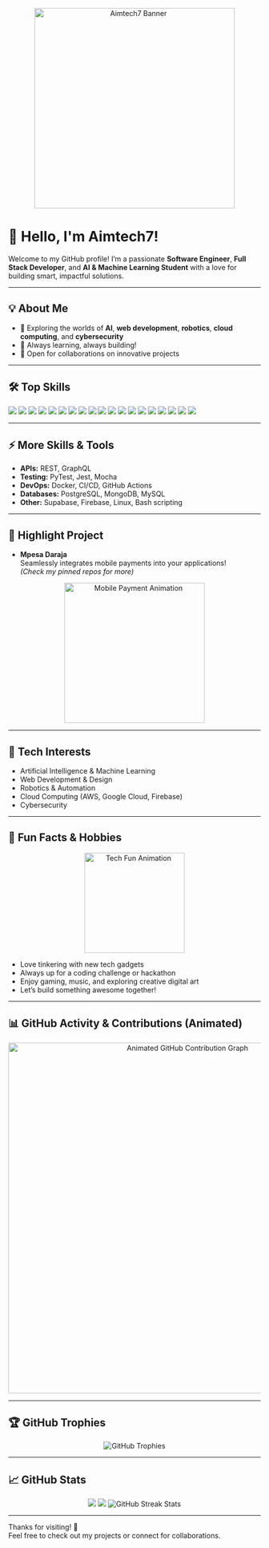 <p align="center">
  <img src="https://github.com/Aimtech7/Aimtech7/raw/main/aimtech-banner.png" alt="Aimtech7 Banner" width="400"/>
</p>

# 👋 Hello, I'm Aimtech7!

Welcome to my GitHub profile! I’m a passionate **Software Engineer**, **Full Stack Developer**, and **AI & Machine Learning Student** with a love for building smart, impactful solutions.

---

## 💡 About Me

- 🚀 Exploring the worlds of **AI**, **web development**, **robotics**, **cloud computing**, and **cybersecurity**
- 🧠 Always learning, always building!
- 🤝 Open for collaborations on innovative projects

---

## 🛠️ Top Skills

<p>
  <img src="https://img.shields.io/badge/Python-3670A0?style=for-the-badge&logo=python&logoColor=ffdd54"/>
  <img src="https://img.shields.io/badge/HTML5-E34F26?style=for-the-badge&logo=html5&logoColor=white"/>
  <img src="https://img.shields.io/badge/CSS3-1572B6?style=for-the-badge&logo=css3&logoColor=white"/>
  <img src="https://img.shields.io/badge/JavaScript-F7DF1E?style=for-the-badge&logo=javascript&logoColor=black"/>
  <img src="https://img.shields.io/badge/TypeScript-007ACC?style=for-the-badge&logo=typescript&logoColor=white"/>
  <img src="https://img.shields.io/badge/Django-092E20?style=for-the-badge&logo=django&logoColor=white"/>
  <img src="https://img.shields.io/badge/Flask-000000?style=for-the-badge&logo=flask&logoColor=white"/>
  <img src="https://img.shields.io/badge/React-61DAFB?style=for-the-badge&logo=react&logoColor=black"/>
  <img src="https://img.shields.io/badge/Node.js-339933?style=for-the-badge&logo=node.js&logoColor=white"/>
  <img src="https://img.shields.io/badge/Express-000000?style=for-the-badge&logo=express&logoColor=white"/>
  <img src="https://img.shields.io/badge/PostgreSQL-336791?style=for-the-badge&logo=postgresql&logoColor=white"/>
  <img src="https://img.shields.io/badge/MongoDB-47A248?style=for-the-badge&logo=mongodb&logoColor=white"/>
  <img src="https://img.shields.io/badge/Firebase-FFCA28?style=for-the-badge&logo=firebase&logoColor=black"/>
  <img src="https://img.shields.io/badge/Supabase-3ECF8E?style=for-the-badge&logo=supabase&logoColor=white"/>
  <img src="https://img.shields.io/badge/AWS-232F3E?style=for-the-badge&logo=amazonaws&logoColor=white"/>
  <img src="https://img.shields.io/badge/GCP-4285F4?style=for-the-badge&logo=googlecloud&logoColor=white"/>
  <img src="https://img.shields.io/badge/GitHub-181717?style=for-the-badge&logo=github&logoColor=white"/>
  <img src="https://img.shields.io/badge/Git-F05032?style=for-the-badge&logo=git&logoColor=white"/>
  <img src="https://img.shields.io/badge/Linux-FCC624?style=for-the-badge&logo=linux&logoColor=black"/>
</p>

---

## ⚡ More Skills & Tools

- **APIs:** REST, GraphQL
- **Testing:** PyTest, Jest, Mocha
- **DevOps:** Docker, CI/CD, GitHub Actions
- **Databases:** PostgreSQL, MongoDB, MySQL
- **Other:** Supabase, Firebase, Linux, Bash scripting

---

## 🌟 Highlight Project

- **Mpesa Daraja**  
  Seamlessly integrates mobile payments into your applications!  
  *(Check my pinned repos for more)*

<p align="center">
  <img src="https://media.giphy.com/media/y4pQTqLzL4dNS/giphy.gif" alt="Mobile Payment Animation" width="280"/>
</p>

---

## 🚀 Tech Interests

- Artificial Intelligence & Machine Learning
- Web Development & Design
- Robotics & Automation
- Cloud Computing (AWS, Google Cloud, Firebase)
- Cybersecurity

---

## 🎉 Fun Facts & Hobbies

<p align="center">
  <img src="https://media.giphy.com/media/oeWw1e8qpZ2zK/giphy.gif" alt="Tech Fun Animation" width="200"/>
</p>

- Love tinkering with new tech gadgets  
- Always up for a coding challenge or hackathon  
- Enjoy gaming, music, and exploring creative digital art  
- Let’s build something awesome together!

---

## 📊 GitHub Activity & Contributions (Animated)

<p align="center">
  <img src="https://github.com/Aimtech7/Aimtech7/raw/main/animated-graph.gif" alt="Animated GitHub Contribution Graph" width="700"/>
</p>

---

## 🏆 GitHub Trophies

<p align="center">
  <img src="https://github-profile-trophy.vercel.app/?username=Aimtech7&theme=radical&row=1&column=6" alt="GitHub Trophies" />
</p>

---

## 📈 GitHub Stats

<p align="center">
  <img src="https://github-readme-stats.vercel.app/api?username=Aimtech7&show_icons=true&theme=radical" />
  <img src="https://github-readme-stats.vercel.app/api/top-langs/?username=Aimtech7&layout=compact&theme=radical" />
  <img src="https://github-readme-streak-stats.herokuapp.com/?user=Aimtech7&theme=radical" alt="GitHub Streak Stats" />
</p>

---

Thanks for visiting! 🌈  
Feel free to check out my projects or connect for collaborations.
